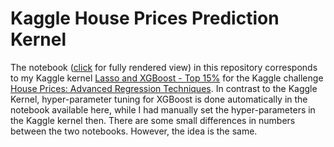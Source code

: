 # Kaggle House Prices Prediction Kernel

The notebook ([click](https://nbviewer.jupyter.org/github/JonasHarnau/kaggle_house_price_prediction/blob/9a7d05f420aca56b3328123d7ed2d073160a94bb/kernel.ipynb) for fully rendered view) in this repository corresponds to my Kaggle kernel [Lasso and XGBoost - Top 15%](https://www.kaggle.com/jonhar/lasso-and-xgboost-top-15) for the Kaggle challenge [House Prices: Advanced Regression Techniques](https://www.kaggle.com/c/house-prices-advanced-regression-techniques/). In contrast to the Kaggle Kernel, hyper-parameter tuning for XGBoost is done automatically in the notebook available here, while I had manually set the hyper-parameters in the Kaggle kernel then. There are some small differences in numbers between the two notebooks. However, the idea is the same.